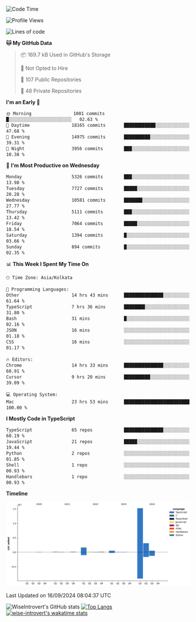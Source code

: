 <!--START_SECTION:waka-->
![Code Time](http://img.shields.io/badge/Code%20Time-1%2C606%20hrs%2028%20mins-blue)

![Profile Views](http://img.shields.io/badge/Profile%20Views-0-blue)

![Lines of code](https://img.shields.io/badge/From%20Hello%20World%20I%27ve%20Written-21.6%20million%20lines%20of%20code-blue)

**🐱 My GitHub Data** 

> 📦 169.7 kB Used in GitHub's Storage 
 > 
> 🚫 Not Opted to Hire
 > 
> 📜 107 Public Repositories 
 > 
> 🔑 48 Private Repositories 
 > 
**I'm an Early 🐤** 

```text
🌞 Morning                1001 commits        █░░░░░░░░░░░░░░░░░░░░░░░░   02.63 % 
🌆 Daytime                18165 commits       ████████████░░░░░░░░░░░░░   47.68 % 
🌃 Evening                14975 commits       ██████████░░░░░░░░░░░░░░░   39.31 % 
🌙 Night                  3956 commits        ███░░░░░░░░░░░░░░░░░░░░░░   10.38 % 
```
📅 **I'm Most Productive on Wednesday** 

```text
Monday                   5326 commits        ███░░░░░░░░░░░░░░░░░░░░░░   13.98 % 
Tuesday                  7727 commits        █████░░░░░░░░░░░░░░░░░░░░   20.28 % 
Wednesday                10581 commits       ███████░░░░░░░░░░░░░░░░░░   27.77 % 
Thursday                 5111 commits        ███░░░░░░░░░░░░░░░░░░░░░░   13.42 % 
Friday                   7064 commits        █████░░░░░░░░░░░░░░░░░░░░   18.54 % 
Saturday                 1394 commits        █░░░░░░░░░░░░░░░░░░░░░░░░   03.66 % 
Sunday                   894 commits         █░░░░░░░░░░░░░░░░░░░░░░░░   02.35 % 
```


📊 **This Week I Spent My Time On** 

```text
🕑︎ Time Zone: Asia/Kolkata

💬 Programming Languages: 
Other                    14 hrs 43 mins      ███████████████░░░░░░░░░░   61.64 % 
TypeScript               7 hrs 36 mins       ████████░░░░░░░░░░░░░░░░░   31.80 % 
Bash                     31 mins             █░░░░░░░░░░░░░░░░░░░░░░░░   02.16 % 
JSON                     16 mins             ░░░░░░░░░░░░░░░░░░░░░░░░░   01.18 % 
CSS                      16 mins             ░░░░░░░░░░░░░░░░░░░░░░░░░   01.17 % 

🔥 Editors: 
Chrome                   14 hrs 33 mins      ███████████████░░░░░░░░░░   60.91 % 
Cursor                   9 hrs 20 mins       ██████████░░░░░░░░░░░░░░░   39.09 % 

💻 Operating System: 
Mac                      23 hrs 53 mins      █████████████████████████   100.00 % 
```

**I Mostly Code in TypeScript** 

```text
TypeScript               65 repos            ███████████████░░░░░░░░░░   60.19 % 
JavaScript               21 repos            █████░░░░░░░░░░░░░░░░░░░░   19.44 % 
Python                   2 repos             ░░░░░░░░░░░░░░░░░░░░░░░░░   01.85 % 
Shell                    1 repo              ░░░░░░░░░░░░░░░░░░░░░░░░░   00.93 % 
Handlebars               1 repo              ░░░░░░░░░░░░░░░░░░░░░░░░░   00.93 % 
```



**Timeline**

![Lines of Code chart](https://raw.githubusercontent.com/wise-introvert/wise-introvert/master/assets/bar_graph.png)


 Last Updated on 16/09/2024 08:04:37 UTC
<!--END_SECTION:waka-->

![WiseIntrovert's GitHub stats](https://github-readme-stats.vercel.app/api?username=wise-introvert&count_private=true&show_icons=true)
[![Top Langs](https://github-readme-stats.vercel.app/api/top-langs/?username=wise-introvert&langs_count=10)](https://github.com/anuraghazra/github-readme-stats)
[![wise-introvert's wakatime stats](https://github-readme-stats.vercel.app/api/wakatime?username=wiseintrovert)](https://github.com/anuraghazra/github-readme-stats)
